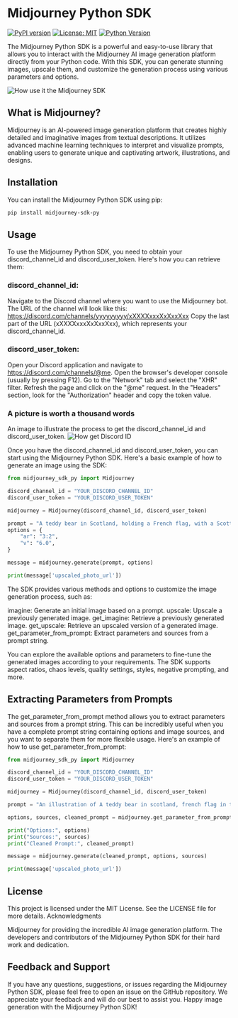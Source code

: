# Midjourney Python SDK

[![PyPI version](https://badge.fury.io/py/midjourney-sdk-py.svg)](https://badge.fury.io/py/midjourney-sdk-py)
[![License: MIT](https://img.shields.io/badge/License-MIT-yellow.svg)](https://opensource.org/licenses/MIT)
[![Python Version](https://img.shields.io/pypi/pyversions/midjourney-sdk-py.svg)](https://pypi.org/project/midjourney-sdk-py/)


The Midjourney Python SDK is a powerful and easy-to-use library that allows you to interact with the Midjourney AI image generation platform directly from your Python code. With this SDK, you can generate stunning images, upscale them, and customize the generation process using various parameters and options.

![How use it the Midjourney SDK](https://www.refbax.com/wp-content/uploads/2024/05/exemple-midjourney.gif)

## What is Midjourney?
Midjourney is an AI-powered image generation platform that creates highly detailed and imaginative images from textual descriptions. It utilizes advanced machine learning techniques to interpret and visualize prompts, enabling users to generate unique and captivating artwork, illustrations, and designs.

## Installation
You can install the Midjourney Python SDK using pip:
```bash
pip install midjourney-sdk-py
```

## Usage
To use the Midjourney Python SDK, you need to obtain your discord_channel_id and discord_user_token. Here's how you can retrieve them:

### discord_channel_id:

Navigate to the Discord channel where you want to use the Midjourney bot.
The URL of the channel will look like this: https://discord.com/channels/yyyyyyyyy/xXXXXxxxXxXxxXxx
Copy the last part of the URL (xXXXXxxxXxXxxXxx), which represents your discord_channel_id.


### discord_user_token:

Open your Discord application and navigate to https://discord.com/channels/@me.
Open the browser's developer console (usually by pressing F12).
Go to the "Network" tab and select the "XHR" filter.
Refresh the page and click on the "@me" request.
In the "Headers" section, look for the "Authorization" header and copy the token value.

### A picture is worth a thousand words
An image to illustrate the process to get the discord_channel_id and discord_user_token.
![How get Discord ID](https://www.refbax.com/wp-content/uploads/2024/05/get-id-discord.png)

Once you have the discord_channel_id and discord_user_token, you can start using the Midjourney Python SDK.
Here's a basic example of how to generate an image using the SDK:
    
```python
from midjourney_sdk_py import Midjourney

discord_channel_id = "YOUR_DISCORD_CHANNEL_ID"
discord_user_token = "YOUR_DISCORD_USER_TOKEN"

midjourney = Midjourney(discord_channel_id, discord_user_token)

prompt = "A teddy bear in Scotland, holding a French flag, with a Scottish landscape in the background, in a comic style"
options = {
    "ar": "3:2",
    "v": "6.0",
}

message = midjourney.generate(prompt, options)

print(message['upscaled_photo_url'])
```

The SDK provides various methods and options to customize the image generation process, such as:

imagine: Generate an initial image based on a prompt.
upscale: Upscale a previously generated image.
get_imagine: Retrieve a previously generated image.
get_upscale: Retrieve an upscaled version of a generated image.
get_parameter_from_prompt: Extract parameters and sources from a prompt string.

You can explore the available options and parameters to fine-tune the generated images according to your requirements. The SDK supports aspect ratios, chaos levels, quality settings, styles, negative prompting, and more.

## Extracting Parameters from Prompts

The get_parameter_from_prompt method allows you to extract parameters and sources from a prompt string. This can be incredibly useful when you have a complete prompt string containing options and image sources, and you want to separate them for more flexible usage.
Here's an example of how to use get_parameter_from_prompt:

```python
from midjourney_sdk_py import Midjourney

discord_channel_id = "YOUR_DISCORD_CHANNEL_ID"
discord_user_token = "YOUR_DISCORD_USER_TOKEN"

midjourney = Midjourney(discord_channel_id, discord_user_token)

prompt = "An illustration of A teddy bear in scotland, french flag in the hand, scotland landscape, comics --ar 3:2 --v 6.0 --turbo --sref http://example.com/style1.jpg, http://example.com/style2.jpg --cref http://example.com/character1.jpg, http://example.com/character2.jpg"

options, sources, cleaned_prompt = midjourney.get_parameter_from_prompt(prompt)

print("Options:", options)
print("Sources:", sources)
print("Cleaned Prompt:", cleaned_prompt)

message = midjourney.generate(cleaned_prompt, options, sources)

print(message['upscaled_photo_url'])
```

## License
This project is licensed under the MIT License. See the LICENSE file for more details.
Acknowledgments

Midjourney for providing the incredible AI image generation platform.
The developers and contributors of the Midjourney Python SDK for their hard work and dedication.

## Feedback and Support
If you have any questions, suggestions, or issues regarding the Midjourney Python SDK, please feel free to open an issue on the GitHub repository. We appreciate your feedback and will do our best to assist you.
Happy image generation with the Midjourney Python SDK!